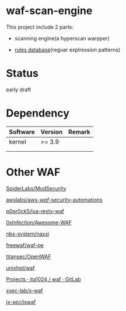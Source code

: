 # waf-scan-engine

This project include 2 parts:

- scanning engine(a hyperscan warpper)

- [rules database](rules/)(reguar explression patterns)

# Status

early draft



# Dependency

| Software | Version | Remark |
| -------- | ------- | ------ |
| kernel   | >= 3.9  |        |
|          |         |        |
|          |         |        |

# Other WAF

[SpiderLabs/ModSecurity](https://github.com/SpiderLabs/ModSecurity)

[awslabs/aws-*waf*-security-automations](https://github.com/awslabs/aws-waf-security-automations)

[p0pr0ck5/lua-resty-waf](https://github.com/p0pr0ck5/lua-resty-waf)

[0xInfection/Awesome-WAF](https://github.com/0xInfection/Awesome-WAF)

[nbs-system/naxsi](https://github.com/nbs-system/naxsi)

[freewaf/waf-pe](https://github.com/freewaf/waf-pe)

[titansec/OpenWAF](https://github.com/titansec/OpenWAF)

[unixhot/waf](https://github.com/unixhot/waf)

[Projects · ita1024 / waf · GitLab](https://gitlab.com/ita1024/waf/)

[xsec-lab/x-waf](https://github.com/xsec-lab/x-waf)

[jx-sec/jxwaf](https://github.com/jx-sec/jxwaf)
